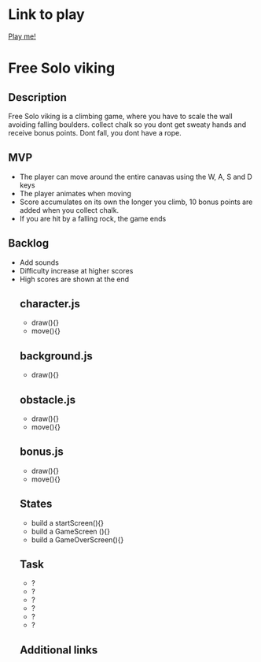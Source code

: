 <h1>Link to play</h1>
<a href="https://coops023.github.io/Free-Solo-viking/#">Play me!</a>
<h1>Free Solo viking</h1>
<h2>Description</h2>
<p>Free Solo viking is a climbing game, where you have to scale the wall avoiding falling boulders. collect chalk so you dont get sweaty hands and receive bonus points. Dont fall, you dont have a rope.</p>
<h2>MVP</h2>

<ul>
    <li>The player can move around the entire canavas using the W, A, S and D keys</li>
    <li>The player animates when moving</li>
    <li>Score accumulates on its own the longer you climb, 10 bonus points are added when you collect chalk.</li>
    <li>If you are hit by a falling rock, the game ends</li>
</ul>

<h2>Backlog</h2>
<ul>
    <li>Add sounds</li>
    <li>Difficulty increase at higher scores</li>
    <li>High scores are shown at the end</
</ul>

<h2>character.js</h2>
<ul>
    <li>draw(){}</li>
    <li>move(){}</li>
</ul>
<h2>background.js</h2>
<ul>
    <li>draw(){}</li>
</ul>
<h2>obstacle.js</h2>
<ul>
    <li>draw(){}</li>
    <li>move(){}</li>
</ul>
<h2>bonus.js</h2>
<ul>
    <li>draw(){}</li>
    <li>move(){}</li>
</ul>
<h2>States</h2>
<ul>
    <li>build a startScreen(){}</li>
    <li>build a GameScreen (){}</li>
    <li>build a GameOverScreen(){}</li>
</ul>
<h2>Task</h2>
<ul>
    <li>?</li>
    <li>?</li>
    <li>?</li>
    <li>?</li>
    <li>?</li>
    <li>?</li>
</ul>

<h2>Additional links</h2>
